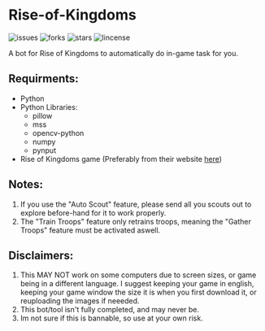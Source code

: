 # Rise-of-Kingdoms

![issues](https://img.shields.io/github/issues/merciful-lol/Rise-of-Kingdoms)
![forks](https://img.shields.io/github/forks/merciful-lol/Rise-of-Kingdoms)
![stars](https://img.shields.io/github/stars/merciful-lol/Rise-of-Kingdoms)
![lincense](https://img.shields.io/github/license/merciful-lol/Rise-of-Kingdoms)

A bot for Rise of Kingdoms to automatically do in-game task for you.

## Requirments:
- Python
- Python Libraries:
  - pillow
  - mss
  - opencv-python
  - numpy
  - pynput
- Rise of Kingdoms game (Preferably from their website [here](https://rok.lilith.com/en))

## Notes:
1. If you use the "Auto Scout" feature, please send all you scouts out to explore before-hand for it to work properly.
2. The "Train Troops" feature only retrains troops, meaning the "Gather Troops" feature must be activated aswell.

## Disclaimers:
1. This MAY NOT work on some computers due to screen sizes, or game being in a different language. I suggest keeping your game in english, keeping your game window the size it is when you first download it, or reuploading the images if neeeded.
2. This bot/tool isn't fully completed, and may never be.
3. Im not sure if this is bannable, so use at your own risk.